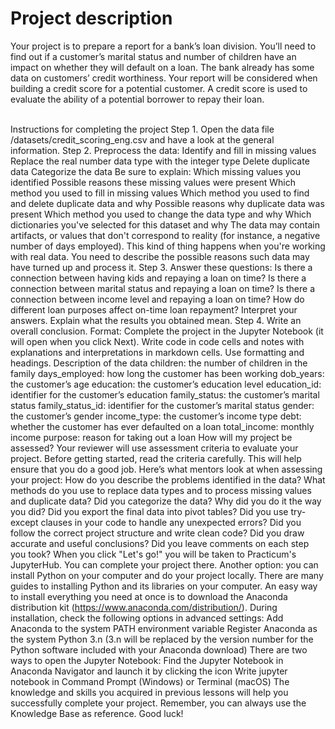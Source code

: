 <h1>Project description</h1>
Your project is to prepare a report for a bank’s loan division. You’ll need to find out if a customer’s marital status and number of children have an impact on whether they will default on a loan. 
The bank already has some data on customers’ credit worthiness.
Your report will be considered when building a credit score for a potential customer. A credit score is used to evaluate the ability of a potential borrower to repay their loan.<br><br>

Instructions for completing the project
Step 1. Open the data file /datasets/credit_scoring_eng.csv and have a look at the general information.
Step 2. Preprocess the data:
Identify and fill in missing values
Replace the real number data type with the integer type
Delete duplicate data
Categorize the data
Be sure to explain:
Which missing values you identified
Possible reasons these missing values were present
Which method you used to fill in missing values
Which method you used to find and delete duplicate data and why
Possible reasons why duplicate data was present
Which method you used to change the data type and why
Which dictionaries you've selected for this dataset and why
The data may contain artifacts, or values that don't correspond to reality (for instance, a negative number of days employed). This kind of thing happens when you're working with real data. You need to describe the possible reasons such data may have turned up and process it.
Step 3. Answer these questions:
Is there a connection between having kids and repaying a loan on time?
Is there a connection between marital status and repaying a loan on time?
Is there a connection between income level and repaying a loan on time?
How do different loan purposes affect on-time loan repayment?
Interpret your answers. Explain what the results you obtained mean.
Step 4. Write an overall conclusion.
Format:
Complete the project in the Jupyter Notebook (it will open when you click Next). Write code in code cells and notes with explanations and interpretations in markdown cells. Use formatting and headings.
Description of the data
children: the number of children in the family
days_employed: how long the customer has been working
dob_years: the customer’s age
education: the customer’s education level
education_id: identifier for the customer’s education
family_status: the customer’s marital status
family_status_id: identifier for the customer’s marital status
gender: the customer’s gender
income_type: the customer’s income type
debt: whether the customer has ever defaulted on a loan
total_income: monthly income
purpose: reason for taking out a loan
How will my project be assessed?
Your reviewer will use assessment criteria to evaluate your project. Before getting started, read the criteria carefully. This will help ensure that you do a good job.
Here’s what mentors look at when assessing your project:
How do you describe the problems identified in the data?
What methods do you use to replace data types and to process missing values and duplicate data?
Did you categorize the data? Why did you do it the way you did?
Did you export the final data into pivot tables?
Did you use try-except clauses in your code to handle any unexpected errors?
Did you follow the correct project structure and write clean code?
Did you draw accurate and useful conclusions?
Did you leave comments on each step you took?
When you click "Let's go!" you will be taken to Practicum's JupyterHub. You can complete your project there.
Another option: you can install Python on your computer and do your project locally. There are many guides to installing Python and its libraries on your computer.
An easy way to install everything you need at once is to download the Anaconda distribution kit (https://www.anaconda.com/distribution/). During installation, check the following options in advanced settings:
Add Anaconda to the system PATH environment variable
Register Anaconda as the system Python 3.n (3.n will be replaced by the version number for the Python software included with your Anaconda download)
There are two ways to open the Jupyter Notebook:
Find the Jupyter Notebook in Anaconda Navigator and launch it by clicking the icon
Write jupyter notebook in Command Prompt (Windows) or Terminal (macOS)
The knowledge and skills you acquired in previous lessons will help you successfully complete your project.
Remember, you can always use the Knowledge Base as reference.
Good luck!

